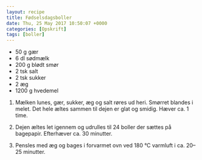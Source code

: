 ```yaml
---
layout: recipe
title: Fødselsdagsboller
date: Thu, 25 May 2017 10:50:07 +0000
categories: [Opskrift]
tags: [boller]
---
```



*  50 g gær
*  6 dl sødmælk
*  200 g blødt smør
*  2 tsk salt
*  2 tsk sukker
*  2 æg
*  1200 g hvedemel


1. Mælken lunes, gær, sukker, æg og salt røres ud heri. Smørret blandes i melet. Det hele æltes sammen til dejen er glat og smidig. Hæver ca. 1 time.

1. Dejen æltes let igennem og udrulles til 24 boller der sættes på bagepapir. Efterhæver ca. 30 minutter.

1. Pensles med æg og bages i forvarmet ovn ved 180 °C varmluft i ca. 20–25 minutter.
